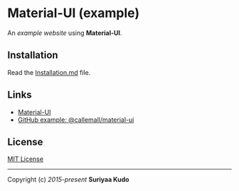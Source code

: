 Material-UI (example)
====

An *example website* using **Material-UI**.

## Installation

Read the [Installation.md](https://github.com/SuriyaaKudoIsc/material-ui-example/blob/master/INSTALL.md) file.


## Links

* [Material-UI](http://material-ui.com/#/get-started)
* [GitHub example: @callemall/material-ui](https://github.com/callemall/material-ui/tree/master/example)

## License

[MIT License](http://suriyaakudo.mit-license.org/)


----
Copyright (c) *2015-present* **Suriyaa Kudo**
